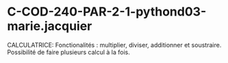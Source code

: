 # C-COD-240-PAR-2-1-pythond03-marie.jacquier

CALCULATRICE:
Fonctionalités : multiplier, diviser, additionner et soustraire. Possibilité de faire plusieurs calcul à la fois. 
